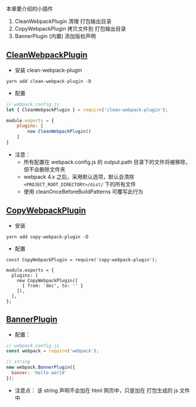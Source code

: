 本章要介绍的小插件
1) CleanWebpackPlugin  清理 打包输出目录
2) CopyWebpackPlugin   拷贝文件到 打包输出目录
3) BannerPlugin (内置) 添加版权声明 

## [CleanWebpackPlugin](https://www.npmjs.com/package/clean-webpack-plugin "CleanWebpackPlugin")
+ 安装 clean-webpack-plugin

```
yarn add clean-webpack-plugin -D
```

+ 配置

```javascript
// webpack.config.js
let { CleanWebpackPlugin } = require('clean-webpack-plugin');

module.exports = {
	plugins: [
		new CleanWebpackPlugin()
	]
}
```

+ 注意：
	+ 所有配置在 webpack.config.js 的 output.path 目录下的文件将被移除，但不会删除文件夹
	+ webpack 4.x 之后，采用默认选项，默认会清除 `<PROJECT_ROOT_DIRECTORY>/dist/` 下的所有文件
	+ 使用 cleanOnceBeforeBuildPatterns 可覆写此行为

## [CopyWebpackPlugin](https://webpack.js.org/plugins/copy-webpack-plugin/ "CopyWebpackPlugin")
+ 安装

```
yarn add copy-webpack-plugin -D
```

+ 配置

```
const CopyWebpackPlugin = require('copy-webpack-plugin');

module.exports = {
  plugins: [
    new CopyWebpackPlugin([
      { from: 'doc', to: '' }
    ]),
  ],
};
```

## [BannerPlugin](https://webpack.js.org/plugins/banner-plugin/ "BannerPlugin")
+ 配置：

```javascript
// webpack.config.js
const webpack = require('webpack');

// string
new webpack.BannerPlugin({
  banner: 'hello world'
});
```

+ 注意点：
该 string 声明不会加在 html 网页中，只是加在 打包生成的 js 文件中
